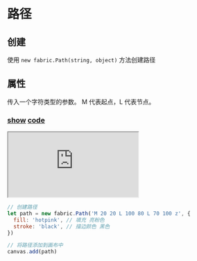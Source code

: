 # 路径

## 创建

使用 `new fabric.Path(string, object)` 方法创建路径

## 属性

传入一个字符类型的参数。 M 代表起点，L 代表节点。

### [**show**](https://zhuanwan.github.io/web/fabric/基础图形/路径1)  [**code**](https://github.com/zhuanwan/web/blob/mater/src/pages/fabric/基础图形/路径1.jsx)
<iframe class="custom-iframe" src="https://zhuanwan.github.io/web/fabric/基础图形/路径1">  
 </iframe>

```js
// 创建路径
let path = new fabric.Path('M 20 20 L 100 80 L 70 100 z', {
  fill: 'hotpink', // 填充 亮粉色
  stroke: 'black', // 描边颜色 黑色
})

// 将路径添加到画布中
canvas.add(path)
```
